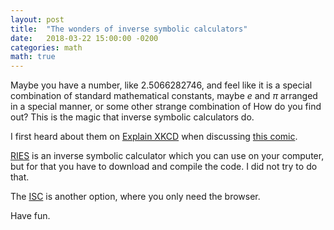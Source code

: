 ```yaml
---
layout: post
title:  "The wonders of inverse symbolic calculators"
date:   2018-03-22 15:00:00 -0200
categories: math
math: true
---
```


Maybe you have a number, like 2.5066282746, and feel like it is a special combination
of standard mathematical constants, maybe $e$ and $\pi$ arranged in a special manner,
or some other strange combination of 
How do you find out? This is the magic that inverse symbolic calculators do.

I first heard about them on [Explain XKCD][2] when discussing [this comic][1].

[RIES][3] is an inverse symbolic calculator which you can use on your computer,
but for that you have to download and compile the code. I did not try to do that.

The [ISC][4] is another option, where you only need the browser.

Have fun.

[1]: https://www.xkcd.com/1047/
[2]: https://www.explainxkcd.com/wiki/index.php/1047:_Approximations
[3]: http://mrob.com/pub/ries/
[4]: http://isc.carma.newcastle.edu.au/standardCalc